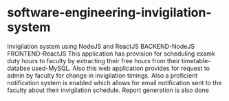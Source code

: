 # software-engineering-invigilation-system
Invigilation system using NodeJS and ReactJS
BACKEND-NodeJS
FRONTEND-ReactJS
This application has provision for scheduling examk duty hours to faculty by extracting their free hours from their timetable-databse used-MySQL.
Also this web application provides for request to admin by faculty for change in invigilation timings.
Also a proficient notification system is enabled which allows for email notification sent to the faculty about their invigilation schedule.
Report generation is also done
